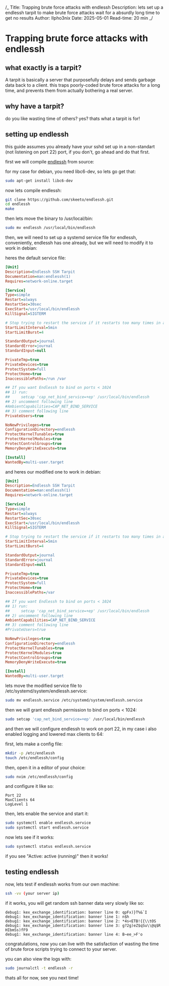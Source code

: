 /_
Title: Trapping brute force attacks with endlessh
Description: lets set up a endlessh tarpit to make brute force attacks wait for a absurdly long time to get no results
Author: IIpho3nix
Date: 2025-05-01
Read-time: 20 min
_/

# Trapping brute force attacks with endlessh

## what exactly is a tarpit?

A tarpit is basically a server that purposefully delays and sends garbage data back to a client. this traps poorly-coded brute force attacks for a long time, and prevents them from actually bothering a real server.

## why have a tarpit?

do you like wasting time of others? yes? thats what a tarpit is for!

## setting up endlessh

this guide assumes you already have your sshd set up in a non-standart (not listening on port 22) port, if you don't, go ahead and do that first.

first we will compile [endlessh](https://github.com/skeeto/endlessh) from source:

for my case for debian, you need libc6-dev, so lets go get that:

```bash
sudo apt-get install libc6-dev
```

now lets compile endlessh:

```bash
git clone https://github.com/skeeto/endlessh.git
cd endlessh
make
```

then lets move the binary to /usr/local/bin:

```bash
sudo mv endlessh /usr/local/bin/endlessh
```

then, we will need to set up a systemd service file for endlessh, conveniently, endlessh has one already, but we will need to modify it to work in debian:

heres the default service file:

```ini
[Unit]
Description=Endlessh SSH Tarpit
Documentation=man:endlessh(1)
Requires=network-online.target

[Service]
Type=simple
Restart=always
RestartSec=30sec
ExecStart=/usr/local/bin/endlessh
KillSignal=SIGTERM

# Stop trying to restart the service if it restarts too many times in a row
StartLimitInterval=5min
StartLimitBurst=4

StandardOutput=journal
StandardError=journal
StandardInput=null

PrivateTmp=true
PrivateDevices=true
ProtectSystem=full
ProtectHome=true
InaccessiblePaths=/run /var

## If you want Endlessh to bind on ports < 1024
## 1) run: 
##     setcap 'cap_net_bind_service=+ep' /usr/local/bin/endlessh
## 2) uncomment following line
#AmbientCapabilities=CAP_NET_BIND_SERVICE
## 3) comment following line
PrivateUsers=true

NoNewPrivileges=true
ConfigurationDirectory=endlessh
ProtectKernelTunables=true
ProtectKernelModules=true
ProtectControlGroups=true
MemoryDenyWriteExecute=true

[Install]
WantedBy=multi-user.target
```

and heres our modified one to work in debian:

```ini
[Unit]
Description=Endlessh SSH Tarpit
Documentation=man:endlessh(1)
Requires=network-online.target

[Service]
Type=simple
Restart=always
RestartSec=30sec
ExecStart=/usr/local/bin/endlessh
KillSignal=SIGTERM

# Stop trying to restart the service if it restarts too many times in a row
StartLimitInterval=5min
StartLimitBurst=4

StandardOutput=journal
StandardError=journal
StandardInput=null

PrivateTmp=true
PrivateDevices=true
ProtectSystem=full
ProtectHome=true
InaccessiblePaths=/var

## If you want Endlessh to bind on ports < 1024
## 1) run:
##     setcap 'cap_net_bind_service=+ep' /usr/local/bin/endlessh
## 2) uncomment following line
AmbientCapabilities=CAP_NET_BIND_SERVICE
## 3) comment following line
#PrivateUsers=true

NoNewPrivileges=true
ConfigurationDirectory=endlessh
ProtectKernelTunables=true
ProtectKernelModules=true
ProtectControlGroups=true
MemoryDenyWriteExecute=true

[Install]
WantedBy=multi-user.target
```

lets move the modified service file to /etc/systemd/system/endlessh.service:

```bash
sudo mv endlessh.service /etc/systemd/system/endlessh.service
```

then we will grant endlessh permission to bind on ports < 1024:

```bash
sudo setcap 'cap_net_bind_service=+ep' /usr/local/bin/endlessh
```

and then we will configure endlessh to work on port 22, in my case i also enabled logging and lowered max clients to 64:

first, lets make a config file:

```bash
mkdir -p /etc/endlessh
touch /etc/endlessh/config
```

then, open it in a editor of your choice:

```bash
sudo nvim /etc/endlessh/config
```

and configure it like so:

```text
Port 22
MaxClients 64
LogLevel 1
```

then, lets enable the service and start it:

```bash
sudo systemctl enable endlessh.service
sudo systemctl start endlessh.service
```

now lets see if it works:

```bash
sudo systemctl status endlessh.service
```

if you see "Active: active (running)" then it works!

## testing endlessh

now, lets test if endlessh works from our own machine:

```bash
ssh -vv (your server ip)
```

if it works, you will get random ssh banner data very slowly like so:

```text
debug1: kex_exchange_identification: banner line 0: qpFx)}T%&`I
debug1: kex_exchange_identification: banner line 1: n$h
debug1: kex_exchange_identification: banner line 2: *4s<ETB!{{\\tOS
debug1: kex_exchange_identification: banner line 3: g?2g)eZ$qSu\\@q$R HIbmSs)fF9
debug1: kex_exchange_identification: banner line 4: B~ee_>F'o
```

congratulations, now you can live with the satisfaction of wasting the time of brute force scripts trying to connect to your server.

you can also view the logs with:

```bash
sudo journalctl -t endlessh -r
```

thats all for now, see you next time!